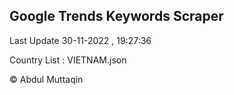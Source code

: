 

## Google Trends Keywords Scraper 
 
Last Update 30-11-2022 , 19:27:36

Country List :
VIETNAM.json



© Abdul Muttaqin 
